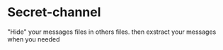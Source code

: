 # Secret-channel


"Hide" your messages files in others files. 
then exstract your messages when you needed
